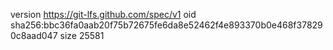 version https://git-lfs.github.com/spec/v1
oid sha256:bbc36fa0aab20f75b72675fe6da8e52462f4e893370b0e468f378290c8aad047
size 25581
